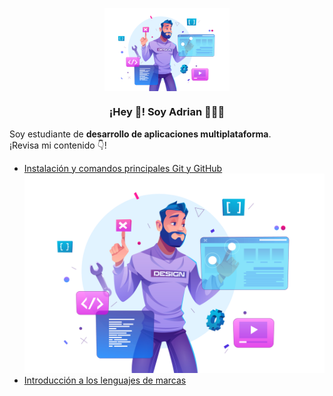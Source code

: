 <p align="center" width="300">
   <img align="center" width="200" src="https://github.com/RamosColonAdrian/RamosColonAdrian/blob/main/19362653.png?raw=true" /><br>
   <h3 align="center">¡Hey 👋! Soy Adrian 👨🏻‍💻</h3>
</p>
<p>Soy estudiante de <strong>desarrollo de aplicaciones multiplataforma</strong>.<br />¡Revisa mi contenido 👇!</p>

- [Instalación y comandos principales Git y GitHub](https://github.com/RamosColonAdrian/proyecto01)   <img src="https://github.com/RamosColonAdrian/RamosColonAdrian/blob/main/19362653.png"/>
- [Introducción a los lenguajes de marcas](https://github.com/RamosColonAdrian/LMSGI01.git)
